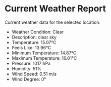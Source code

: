 # Current Weather Report
Current weather data for the selected location:
- Weather Condition: Clear
- Description: clear sky
- Temperature: 15.07°C
- Feels Like: 13.96°C
- Minimum Temperature: 14.87°C
- Maximum Temperature: 16.01°C
- Pressure: 1017 hPa
- Humidity: 51%
- Wind Speed: 0.51 m/s
- Wind Degree: 0°
